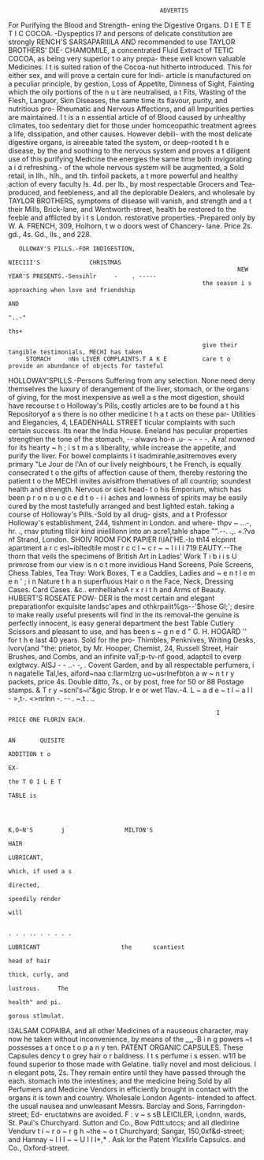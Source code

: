                                                ADVERTIS

For Purifying the Blood and Strength-
     ening the Digestive Organs.                                   D I E T E T I C COCOA. -Dyspeptics
I?
                                                                         and persons of delicate constitution are strongly
      RENCH'S SARSAPARIIILA AND                                    recommended to use TAYLOR BROTHERS' DIE-
        CHAMOMILE, a concentrated Fluid Extract of                 TETIC COCOA, as being very superior t o any prepa-
these well known valuable Medicines. I t is suited                 ration of the Cocoa-nut hitherto introduced. This
for either sex, and will prove a certain cure for Indi-            article is manufactured on a peculiar principle, by
gestion, Loss of Appetite, Dimness of Sight, Fainting              which the oily portions of the n u t are neutralised, a t
Fits, Wasting of the Flesh, Languor, Skin Diseases,                the same time its flavour, purity, and nutritious pro-
Rheumatic and Nervous Affections, and all Impurities               perties are maintained. I t is a n essential article of
of Blood caused by unhealthy climates, too sedentary               diet for those under homceopathic treatment agrees
a life, dissipation, and other causes. However debili-             with the most delicate digestive organs, is aireeable
tated the system, or deep-rooted t h e disease, by the             and soothing to the nervous system and proves a t
diligent use of this purifying Medicine the energies               the same time both invigorating a i d refreshing.-
of the whole nervous system will be augmented, a                   Sold retail, in Ilh., hlh., and tih. tinfoil packets, a t
more powerful and healthy action of every faculty                  Is. 4d. per lb., by most respectable Grocers and Tea-
produced, and feebleness, and all the deplorable                   Dealers, and wholesale by TAYLOR BROTHERS,
symptoms of disease will vanish, and strength and                  a t their Mills, Brick-lane, and Wentworth-street,
health be restored to the feeble and afflicted by i t s            London.
restorative properties.-Prepared        only by W. A.
FRENCH,    309, Holhorn, t w o doors west of Chancery-
lane. Price 2s. gd., 4s. Gd., lls., and 228.

       OLLOWAY'S PILLS.-FOR INDIGESTION,
                                                                   NIECIII'S              CHRISTMAS
                                                                     NEW YEAR'S PRESENTS.-Sensihlr     -    . -----
                                                           the season i s approaching when love and friendship
                                                                                                                       AND
                                                                                                                              "..-"
                                                                                                                              ths+

                                                           give their tangible testimonials, MECHI has taken
         STOMACH     nNn LIVER COMPLAINTS.T A K E          care t o provide an abundance of objects for tasteful
 HOLLOWAY'SPILLS.-Persons Suffering from any               selection. None need deny themselves the luxury of
 derangement of the liver, stomach, or the organs of       giving, for the most inexpensive as well a s the most
 digestion, should have recourse t o Holloway's Pills,     costly articles are to be found a t his Repositoryof
 a s there is no other medicine t h a t acts on these par- Utilities and Elegancies, 4, LEADENHALL STREET
 ticular complaints with such certain success. Its         near the India House. Eneland has
 peculiar properties strengthen the tone of the stomach,                                                -- alwavs ho-n .u-
                                                                                                        ~              -
                                                                                                                       -
                                                                                                                       -.
                                                                                                                        A
                                                                                                                                ra!
                                                           nowned for its hearty ~ h ; i s t m a s liberality, while
 increase the appetite, and purify the liver. For bowel
 complaints i t isadmirahle,asitremoves every primary      "Le    Jour  de  l'An    of  our    lively       neighbours,        t he
                                                           French, is equally consecrated t o the gifts of affection
 cause of them, thereby restoring the patient t o the      MECHI     invites  avisitfrom   thenatives         of   all countrip;
 soundest health and strength. Nervous or sick head-       t o his Emporium, which has been p r o n o u o c e d t o - i i
 aches and lowness of spirits may be easily cured by       the most tastefully arranged and best lighted estah.
 taking a course of Holloway's Pills.-Sold by all drug-
 gists, and a t Professor Holloway's establishment, 244,
                                                           tishment in London. and where- thpv      ~
                                                                                                              ...-, hr.
                                                                                                          ., rnav
                                                           ptuting tllcir kind iniellllonn into an acre1,tahle shape
                                                                                                                            "".--.
                                                                                                                      .,. =.?va nf
 Strand, London.                                              SHOIV ROOM FOK PAPIER I\IA('HE.-lo th14
                                                           elcpnnt apartment a r c esl~ibltedtile most r c c l ~ c r ~ ~ l i l i
719 EAUTY.--The               thorn that veils the specimens of British Art in Ladies' Work T i b i i s
U primrose from our view is n o t more invidious Hand              Screens, Pole Screens, Chess Tables, Tea Tray:
                                                            Work Boxes, T e a Caddies, Ladies and ~ e n t l e m e n ' ;
i n Nature t h a n superfluous Hair o n the Face, Neck,     Dressing   Cases. Card Cases. &c.. ernhelliahoA r x r i t h
and Arms of Beauty. HUBERT'S ROSEATE POW-
DER is the most certain and elegant preparationfor         exquisite landsc'apes and othkrpaiit%gs--'$hose                   GI;';
                                                           desire to make really useful presents will find in the
its removal-the genuine is perfectly innocent, is easy     general department the best Table Cutlery Scissors
and pleasant to use, and has been s ~ g n e d " G. H.
HOGARD '' for t h e last 40 years. Sold for the pro-       Thimbles, Penknives, Writing Desks, lvorv(and "the:
prietor, by Mr. Hooper, Chemist, 24, Russell Street,
                                                           Hair Brushes, and Combs, and an infinite vaT;p-tv-nf
                                                           good, adaptcll to cverp exlgtwcy. AISJ
                                                                                                                                -
                                                                                                                        - ..- -, .
 Covent Garden, and by all respectable perfumers, i n                                                                  nagatelle
                                                           Tal,les, aiford~naa c:llarmlzrg uo~usrlnefbton a w ~ n t r y
 packets, price 4s. Double ditto, 7s., or by post, free
 for 50 or 88 Postage stamps.                                             & T r y ~scnl's~i"&gic Strop.
                                                                                                        Ir e
                                                           or wet 11av.-4. L ~ a d e ~ t l ~ a l l - &gt;,t-. &lt;>nrlnn
                                                                                                           -. --   .
                                                                                                             ~.t . ..



                                                               I             PRICE ONE FLORIN EACH.

                                                                                                            AN       QUISITE
                                                                                                             ADDITION t o
                                                                                                                            EX-
                                                                                                             the T O I L E T
                                                                                                             TABLE is



                                                                                 K,O~N'S        j                 MILTON'S
                                                                                                                    HAIR
                                                                                                               LUBRICANT,
                                                                                                             which, if used a s
                                                                                                             directed,
                                                                                                             speedily render
                                                                                                                            will

                                                                            . . . .. . . . . .
                                                                             LUBRICANT                       the      scantiest
                                                                                                             head of hair
                                                                                                             thick, curly, and
                                                                                                             lustrous.     The
                                                                                                             health" and pi.
                                                                                                             gorous stlmulat.
I3ALSAM COPAIBA,                           and all other
            Medicines of a nauseous character, may now
he taken without inconvenience, by means of the
                                                                                               __,-B         i n g powers ~t
                                                                                                             possesses a t once
                                                                                                              t o p a n y ten.
PATENT ORGANIC CAPSULES. These Capsules                             dency t o grey hair o r baldness. I t s perfume i s essen.
w1l1 be found superior to those made with Gelatine.                 tially novel and most delicious. I n elegant pots, 2s.
They remain entire until they have passed through the               each.
stomach into the intestines; and the medicine heing                    Sold by all Perfumers and Medicine Vendors in
efficiently brought in contact with the organs it is                town and country.        Wholesale London Agents-
intended to affect. the usual nausea and unwleasant                 Messrs. Barclay and Sons, Farringdon-street; Ed-
eructatwns are avoided. F : v ~ s sB LEICILER,         i,ondnn,     wards, St. Paul's Churchyard. Sutton and Co., Bow
Pdtt:utccs; and all dledirine Vendurv t i ~ r o ~ r g h ~the  ~ o t Churchyard; Sangar, 150,0xf&d-street; and Hannay
~ I I I ~ ~ U I I I*,*
                     . Ask lor the Patent Ylcxllrle Capsulcs.       and Co., Oxford-street.
